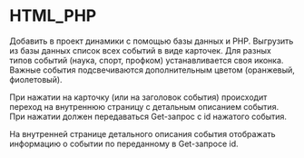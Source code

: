 # HTML_PHP

Добавить в проект динамики с помощью базы данных и PHP. Выгрузить из базы данных список всех событий в виде карточек. Для разных типов событий (наука, спорт, профком) устанавливается своя иконка. Важные события подсвечиваются дополнительным цветом (оранжевый, фиолетовый).

При нажатии на карточку (или на заголовок события) происходит переход на внутреннюю страницу с детальным описанием события. При нажатии должен передаваться Get-запрос с id нажатого события.

На внутренней странице детального описания события отображать информацию о событии по переданному в Get-запросе id.
